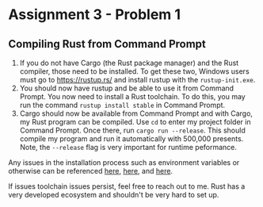 # Assignment 3 - Problem 1

## Compiling Rust from Command Prompt

1. If you do not have Cargo (the Rust package manager) and the Rust compiler, those need to be installed. To get these two, Windows users must go to https://rustup.rs/ and install rustup with the `rustup-init.exe`.
2. You should now have rustup and be able to use it from Command Prompt. You now need to install a Rust toolchain. To do this, you may run the command `rustup install stable` in Command Prompt.
3. Cargo should now be available from Command Prompt and with Cargo, my Rust program can be compiled. Use `cd` to enter my project folder in Command Prompt. Once there, run `cargo run --release`. This should compile my program and run it automatically with 500,000 presents. Note, the `--release` flag is very important for runtime peformance.

Any issues in the installation process such as environment variables or otherwise can be referenced [here](https://www.rust-lang.org/tools/install), [here](https://www.rust-lang.org/learn/get-started), and [here](https://forge.rust-lang.org/infra/other-installation-methods.html).

If issues toolchain issues persist, feel free to reach out to me. Rust has a very developed ecosystem and shouldn't be very hard to set up.
